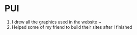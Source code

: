 # PUI

1. I drew all the graphics used in the website ~
2. Helped some of my friend to build their sites after I finished
